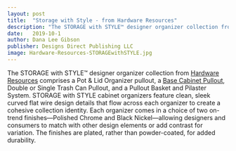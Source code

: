 ```yaml
---
layout: post
title:  "Storage with Style - from Hardware Resources"
description: "The STORAGE with STYLE™ designer organizer collection from Hardware Resources."
date:   2019-10-1
author: Dana Lee Gibson
publisher: Designs Direct Publishing LLC
image: Hardware-Resources-STORAGEwithSTYLE.jpg
---
```


The STORAGE with STYLE™ designer organizer collection from [Hardware Resources](https://www.hardwareresources.com) comprises a Pot & Lid Organizer pullout, a [Base Cabinet Pullout](https://www.hardwareresources.com/organizers/cabinet-organizers.html), Double or Single Trash Can Pullout, and a Pullout Basket and Pilaster System.<!--more-->
STORAGE with STYLE cabinet organizers feature clean, sleek curved flat wire design details that flow across each organizer to create a cohesive collection identity. Each organizer comes in a choice of two on-trend finishes—Polished Chrome and Black Nickel—allowing designers and consumers to match with other design elements or add contrast for variation. The finishes are plated, rather than powder-coated, for added durability.
